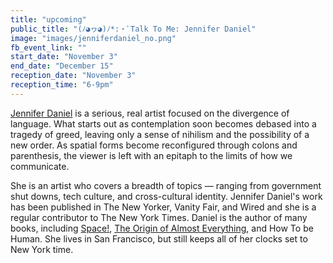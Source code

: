 ```yaml
---
title: "upcoming"
public_title: "(ﾉ◕ヮ◕)ﾉ*:・ﾟTalk To Me: Jennifer Daniel"
image: "images/jenniferdaniel_no.png"
fb_event_link: ""
start_date: "November 3"
end_date: "December 15"
reception_date: "November 3"
reception_time: "6-9pm"
---
```

[Jennifer Daniel](http://httpcolonforwardslashforwardslashwwwdotjenniferdanieldotcom.com/) is a serious, real artist focused on the divergence of language. What starts out as contemplation soon becomes debased into a tragedy of greed, leaving only a sense of nihilism and the possibility of a new order. As spatial forms become reconfigured through colons and parenthesis, the viewer is left with an epitaph to the limits of how we communicate.

She is an artist who covers a breadth of topics — ranging from government shut downs, tech culture, and cross-cultural identity. Jennifer Daniel's work has been published in The New Yorker, Vanity Fair, and Wired and she is a regular contributor to The New York Times. Daniel is the author of many books, including [Space!](https://www.amazon.com/Information-Graphics-Space-Simon-Rogers/dp/0763677698/ref=pd_sim_b_2?ie=UTF8&refRID=0Z213M7RRTZFGH8ZYF37), [The Origin of Almost Everything](https://www.amazon.com/New-Scientist-Origin-almost-Everything-ebook/dp/B01HZFB8YO), and How To be Human. She lives in San Francisco, but still keeps all of her clocks set to New York time.
